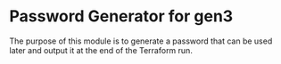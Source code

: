 # Password Generator for gen3
The purpose of this module is to generate a password that can be used later and output it at
the end of the Terraform run.
